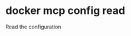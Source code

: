 # docker mcp config read

<!---MARKER_GEN_START-->
Read the configuration


<!---MARKER_GEN_END-->

